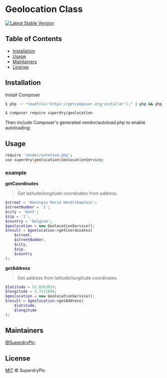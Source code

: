# Geolocation Class
[![Latest Stable Version](http://img.shields.io/packagist/v/superdry/geolocation.svg)](https://packagist.org/packages/superdry/geolocation)

## Table of Contents

- [Installation](#Installation)
- [Usage](#Usage)
- [Maintainers](#Maintainers)
- [License](#License)

## Installation

Install Composer
```sh
$ php -r "readfile('https://getcomposer.org/installer');" | php && php composer.phar install
```

```sh
$ composer require superdry/geolocation
```

Then include Composer's generated vendor/autoload.php to enable autoloading:


## Usage

```sh
require 'vendor/autoload.php';
use superdry\geolocation\GeolocationService;
```

### example

**getCoordinates**

> Get latitude/longitude coordinates from address.

``` php
$street = 'Koningin Maria Hendrikaplein';
$streetNumber = '1';
$city = 'Gent';
$zip = '1';
$country = 'belgium';
$geolocation = new GeolocationService();
$result = $geolocation->getCoordinates(
    $street,
    $streetNumber,
    $city,
    $zip,
    $country
);
```

**getAddress**

> Get address from latitude/longitude coordinates.

``` php
$latitude = 51.0363935;
$longitude = 3.7121008;
$geolocation = new GeolocationService();
$result = $geolocation->getAddress(
    $latitude,
    $longitude
);
```

## Maintainers

[@SuperdryPlc](https://github.com/SuperdryPlc).


## License
[MIT](LICENSE) © SuperdryPlc